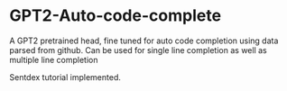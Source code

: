 # GPT2-Auto-code-complete

A GPT2 pretrained head, fine tuned for auto code completion using data parsed from github. Can be used for single line completion as well as multiple line completion

Sentdex tutorial implemented.
